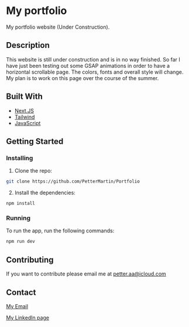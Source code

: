 # My portfolio

My portfolio website (Under Construction).

## Description

This website is still under construction and is in no way finished. So far I have just been testing out some GSAP animations in order to have a horizontal scrollable page. The colors, fonts and overall style will change. My plan is to work on this page over the course of the summer.

## Built With

- [Next.JS](https://nextjs.org/)
- [Tailwind](https://tailwindcss.com/)
- [JavaScript](https://www.javascript.com/)

## Getting Started

### Installing

1. Clone the repo:

```bash
git clone https://github.com/PetterMartin/Portfolio
```

2. Install the dependencies:

```
npm install 
```

### Running

To run the app, run the following commands:

```bash
npm run dev
```

## Contributing

If you want to contribute please email me at petter.aa@icloud.com

## Contact

[My Email](petter.aa@icloud.com)

[My LinkedIn page](https://www.linkedin.com/in/petter-%C3%A5nderbakk-9776431b6/)